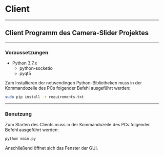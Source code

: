 # Client

---

## Client Programm des Camera-Slider Projektes

---

### Voraussetzungen

* Python 3.7.x
  * python-socketio
  * pyqt5

Zum Installieren der notwendingen Python-Bibliotheken muss in der Kommandozeile des PCs folgender Befehl ausgeführt werden:

```bash
sudo pip install -r requirements.txt
```

---

### Benutzung

Zum Starten des Clients muss in der Kommandozeile des PCs folgender Befehl ausgeführt werden:

```python
python main.py
```

Anschließend öffnet sich das Fenster der GUI.
